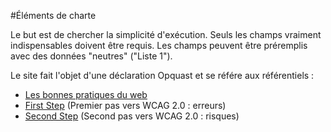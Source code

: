 #Éléments de charte

Le but est de chercher la simplicité d'exécution.
Seuls les champs vraiment indispensables doivent être requis. Les champs peuvent être préremplis avec des données "neutres" ("Liste 1").

Le site fait l'objet d'une déclaration Opquast et se référe aux référentiels :
- [Les bonnes pratiques du web](https://checklists.opquast.com/fr/oqs-v2)
- [First Step](https://checklists.opquast.com/fr/accessibility-first-step) (Premier pas vers WCAG 2.0 : erreurs)
- [Second Step](http://checklists.opquast.com/fr/accessibility-second-step) (Second pas vers WCAG 2.0 : risques)
